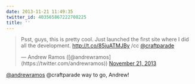 ```yaml
---
date: 2013-11-21 11:49:35
twitter_id: 403565867222708225
title: ''
---
```


<blockquote class="twitter-tweet"><p lang="en" dir="ltr">Psst, guys, this is pretty cool. Just launched the first site where I did all the development. <a href="http://t.co/85juATMJBy">http://t.co/85juATMJBy</a> /cc <a href="https://twitter.com/CraftParade?ref_src=twsrc%5Etfw">@craftparade</a></p>&mdash; Andrew Ramos ([@andrewramos](https://twitter.com/andrewramos)) <a href="https://twitter.com/andrewramos/status/403563788768907264?ref_src=twsrc%5Etfw">November 21, 2013</a></blockquote>
<script async src="https://platform.twitter.com/widgets.js" charset="utf-8"></script>

[@andrewramos](https://twitter.com/andrewramos) @craftparade way to go, Andrew!
